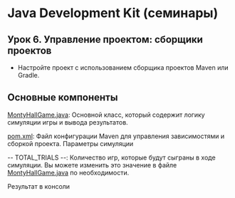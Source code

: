 # Java Development Kit (семинары)
## Урок 6. Управление проектом: сборщики проектов
- Настройте проект с использованием сборщика проектов Maven или Gradle.

## Основные компоненты
[MontyHallGame.java](https://github.com/IzumIzBulki/JavaDevelopmentKit/blob/main/JDK_HomeWork%236/src/main/java/com/example/MontyHallGame.java): Основной класс, который содержит логику симуляции игры и вывода результатов.

[pom.xml](https://github.com/IzumIzBulki/JavaDevelopmentKit/blob/main/JDK_HomeWork%236/pom.xml): Файл конфигурации Maven для управления зависимостями и сборкой проекта. Параметры симуляции

-- TOTAL_TRIALS --: Количество игр, которые будут сыграны в ходе симуляции. Вы можете изменить это значение в файле [MontyHallGame.java](https://github.com/IzumIzBulki/JavaDevelopmentKit/blob/main/JDK_HomeWork%236/src/main/java/com/example/MontyHallGame.java) по необходимости.

Результат в консоли
